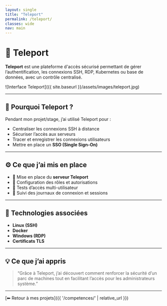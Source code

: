 ```yaml
---
layout: single
title: "Teleport"
permalink: /teleport/
classes: wide
nav: main
---
```


# 🔐 Teleport

**Teleport** est une plateforme d'accès sécurisé permettant de gérer l’authentification, les connexions SSH, RDP, Kubernetes ou base de données, avec un contrôle centralisé.

![Interface Teleport]({{ site.baseurl }}/assets/images/teleport.jpg)

---

## 🧠 Pourquoi Teleport ?

Pendant mon projet/stage, j’ai utilisé Teleport pour :

- Centraliser les connexions SSH à distance
- Sécuriser l’accès aux serveurs
- Tracer et enregistrer les connexions utilisateurs
- Mettre en place un **SSO (Single Sign-On)**

---

## ⚙️ Ce que j’ai mis en place

- 🔐 Mise en place du **serveur Teleport**
- 🧾 Configuration des rôles et autorisations
- 🧪 Tests d’accès multi-utilisateur
- 📜 Suivi des journaux de connexion et sessions

---

## 🧩 Technologies associées

- **Linux (SSH)**
- **Docker**
- **Windows (RDP)**
- **Certificats TLS**

---

## 💡 Ce que j’ai appris

> “Grâce à Teleport, j’ai découvert comment renforcer la sécurité d’un parc de machines tout en facilitant l’accès pour les administrateurs système.”

---

[⬅ Retour à mes projets]({{ '/competences/' | relative_url }})
